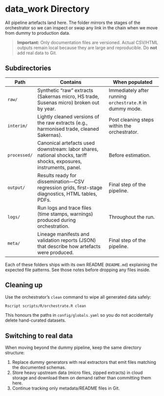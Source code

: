 # data_work Directory

All pipeline artefacts land here. The folder mirrors the stages of the orchestrator so we can inspect or swap any link in the chain when we move from dummy to production data.

> **Important:** Only documentation files are versioned. Actual CSV/HTML outputs remain local because they are large and reproducible. Do **not** add real data to Git.

## Subdirectories

| Path | Contains | When populated |
| --- | --- | --- |
| `raw/` | Synthetic “raw” extracts (Sakernas micro, HS trade, Susenas micro) broken out by year. | Immediately after running `orchestrate.R` in dummy mode. |
| `interim/` | Lightly cleaned versions of the raw extracts (e.g., harmonised trade, cleaned Sakernas). | Post cleaning steps within the orchestrator. |
| `processed/` | Canonical artefacts used downstream: labor shares, national shocks, tariff shocks, exposures, instruments, panel. | Before estimation. |
| `output/` | Results ready for dissemination—CSV regression grids, first-stage diagnostics, HTML tables, PDFs. | Final step of the pipeline. |
| `logs/` | Run logs and trace files (time stamps, warnings) produced during orchestration. | Throughout the run. |
| `meta/` | Lineage manifests and validation reports (JSON) that describe how artefacts were produced. | Final step of the pipeline. |

Each of these folders ships with its own README (`README.md`) explaining the expected file patterns. See those notes before dropping any files inside.

## Cleaning up

Use the orchestrator’s `clean` command to wipe all generated data safely:

```bash
Rscript scripts/R/orchestrate.R clean
```

This honours the paths in `config/globals.yaml` so you do not accidentally delete hand-curated datasets.

## Switching to real data

When moving beyond the dummy pipeline, keep the same directory structure:

1. Replace dummy generators with real extractors that emit files matching the documented schemas.
2. Store heavy upstream data (micro files, zipped extracts) in cloud storage and download them on demand rather than committing them here.
3. Continue tracking only metadata/README files in Git.
